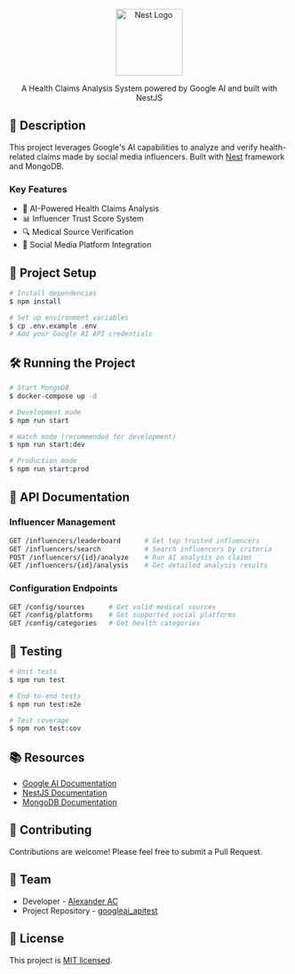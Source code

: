 <p align="center">
  <a href="http://nestjs.com/" target="blank"><img src="https://nestjs.com/img/logo-small.svg" width="120" alt="Nest Logo" /></a>
</p>

<p align="center">A Health Claims Analysis System powered by Google AI and built with NestJS</p>

## 🌟 Description

This project leverages Google's AI capabilities to analyze and verify health-related claims made by social media influencers. Built with [Nest](https://github.com/nestjs/nest) framework and MongoDB.

### Key Features
- 🤖 AI-Powered Health Claims Analysis
- 📊 Influencer Trust Score System
- 🔍 Medical Source Verification
- 📱 Social Media Platform Integration

## 🚀 Project Setup

```bash
# Install dependencies
$ npm install

# Set up environment variables
$ cp .env.example .env
# Add your Google AI API credentials
```

## 🛠️ Running the Project

```bash
# Start MongoDB
$ docker-compose up -d

# Development mode
$ npm run start

# Watch mode (recommended for development)
$ npm run start:dev

# Production mode
$ npm run start:prod
```

## 📝 API Documentation

### Influencer Management
```bash
GET /influencers/leaderboard      # Get top trusted influencers
GET /influencers/search           # Search influencers by criteria
POST /influencers/{id}/analyze    # Run AI analysis on claims
GET /influencers/{id}/analysis    # Get detailed analysis results
```

### Configuration Endpoints
```bash
GET /config/sources      # Get valid medical sources
GET /config/platforms    # Get supported social platforms
GET /config/categories   # Get health categories
```

## 🧪 Testing

```bash
# Unit tests
$ npm run test

# End-to-end tests
$ npm run test:e2e

# Test coverage
$ npm run test:cov
```

## 📚 Resources

- [Google AI Documentation](https://cloud.google.com/vertex-ai)
- [NestJS Documentation](https://docs.nestjs.com)
- [MongoDB Documentation](https://docs.mongodb.com)

## 🤝 Contributing

Contributions are welcome! Please feel free to submit a Pull Request.

## 👥 Team

- Developer - [Alexander AC](https://github.com/acalexanderac)
- Project Repository - [googleai_apitest](https://github.com/acalexanderac/googleai_apitest)

## 📄 License

This project is [MIT licensed](LICENSE).
